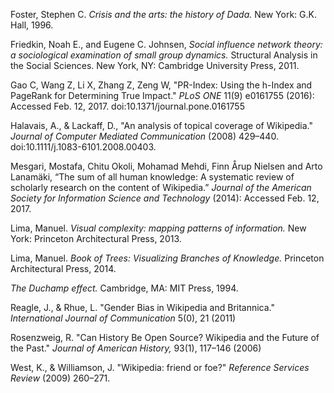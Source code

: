 

Foster, Stephen C. *Crisis and the arts: the history of Dada.* New York: G.K. Hall, 1996.
<!--Bobst. -->

Friedkin, Noah E., and Eugene C. Johnsen, *Social influence network theory: a sociological examination of small group dynamics.* Structural Analysis in the Social Sciences. New York, NY: Cambridge University Press, 2011.

Gao C, Wang Z, Li X, Zhang Z, Zeng W, "PR-Index: Using the h-Index and PageRank for Determining True Impact." *PLoS ONE* 11(9) e0161755 (2016): Accessed Feb. 12, 2017. doi:10.1371/journal.pone.0161755

Halavais, A., & Lackaff, D., "An analysis of topical coverage of Wikipedia." *Journal of Computer Mediated Communication* (2008) 429–440. doi:10.1111/j.1083-6101.2008.00403.

Mesgari, Mostafa, Chitu Okoli, Mohamad Mehdi, Finn Årup Nielsen and Arto Lanamäki, “The sum of all human knowledge: A systematic review of scholarly research on the content of Wikipedia.” *Journal of the American Society for Information Science and Technology* (2014): Accessed Feb. 12, 2017.

Lima, Manuel. *Visual complexity: mapping patterns of information.* New York: Princeton Architectural Press, 2013.
<!-- Available online -->

Lima, Manuel. *Book of Trees: Visualizing Branches of Knowledge.* Princeton Architectural Press, 2014.
<!-- Available at list center -->

*The Duchamp effect.* Cambridge, MA: MIT Press, 1994.
<!-- Relevance? Not sure. -->

Reagle, J., & Rhue, L. "Gender Bias in Wikipedia and Britannica." *International Journal of Communication* 5(0), 21 (2011)

Rosenzweig, R. "Can History Be Open Source? Wikipedia and the Future of the Past." *Journal of American History,* 93(1), 117–146 (2006)

West, K., & Williamson, J. "Wikipedia: friend or foe?" *Reference Services Review* (2009) 260–271.
